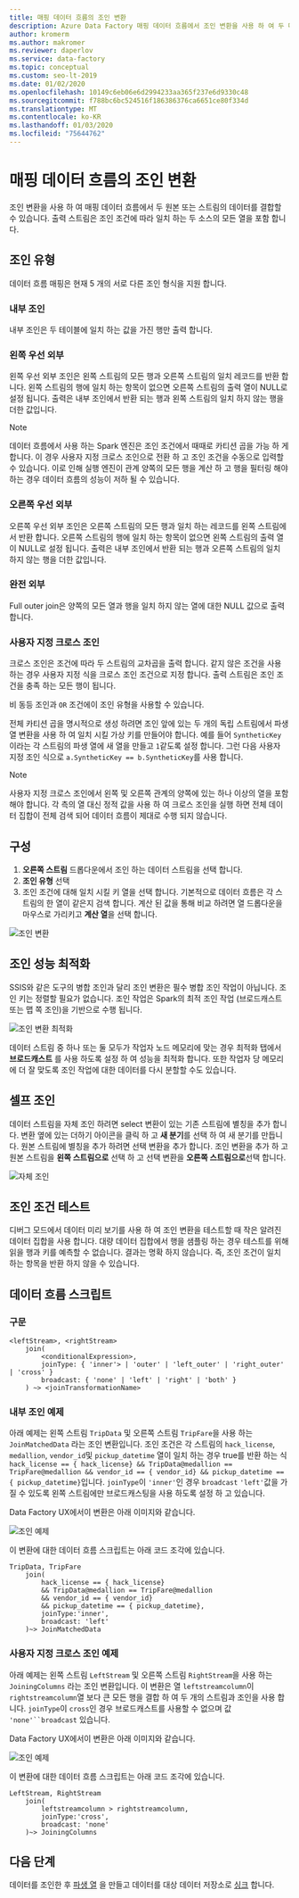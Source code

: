 ```yaml
---
title: 매핑 데이터 흐름의 조인 변환
description: Azure Data Factory 매핑 데이터 흐름에서 조인 변환을 사용 하 여 두 데이터 소스의 데이터를 결합 합니다.
author: kromerm
ms.author: makromer
ms.reviewer: daperlov
ms.service: data-factory
ms.topic: conceptual
ms.custom: seo-lt-2019
ms.date: 01/02/2020
ms.openlocfilehash: 10149c6eb06e6d2994233aa365f237e6d9330c48
ms.sourcegitcommit: f788bc6bc524516f186386376ca6651ce80f334d
ms.translationtype: MT
ms.contentlocale: ko-KR
ms.lasthandoff: 01/03/2020
ms.locfileid: "75644762"
---
```

# <a name="join-transformation-in-mapping-data-flow"></a>매핑 데이터 흐름의 조인 변환

조인 변환을 사용 하 여 매핑 데이터 흐름에서 두 원본 또는 스트림의 데이터를 결합할 수 있습니다. 출력 스트림은 조인 조건에 따라 일치 하는 두 소스의 모든 열을 포함 합니다. 

## <a name="join-types"></a>조인 유형

데이터 흐름 매핑은 현재 5 개의 서로 다른 조인 형식을 지원 합니다.

### <a name="inner-join"></a>내부 조인

내부 조인은 두 테이블에 일치 하는 값을 가진 행만 출력 합니다.

### <a name="left-outer"></a>왼쪽 우선 외부

왼쪽 우선 외부 조인은 왼쪽 스트림의 모든 행과 오른쪽 스트림의 일치 레코드를 반환 합니다. 왼쪽 스트림의 행에 일치 하는 항목이 없으면 오른쪽 스트림의 출력 열이 NULL로 설정 됩니다. 출력은 내부 조인에서 반환 되는 행과 왼쪽 스트림의 일치 하지 않는 행을 더한 값입니다.

> [!NOTE]
> 데이터 흐름에서 사용 하는 Spark 엔진은 조인 조건에서 때때로 카티션 곱을 가능 하 게 합니다. 이 경우 사용자 지정 크로스 조인으로 전환 하 고 조인 조건을 수동으로 입력할 수 있습니다. 이로 인해 실행 엔진이 관계 양쪽의 모든 행을 계산 하 고 행을 필터링 해야 하는 경우 데이터 흐름의 성능이 저하 될 수 있습니다.

### <a name="right-outer"></a>오른쪽 우선 외부

오른쪽 우선 외부 조인은 오른쪽 스트림의 모든 행과 일치 하는 레코드를 왼쪽 스트림에서 반환 합니다. 오른쪽 스트림의 행에 일치 하는 항목이 없으면 왼쪽 스트림의 출력 열이 NULL로 설정 됩니다. 출력은 내부 조인에서 반환 되는 행과 오른쪽 스트림의 일치 하지 않는 행을 더한 값입니다.

### <a name="full-outer"></a>완전 외부

Full outer join은 양쪽의 모든 열과 행을 일치 하지 않는 열에 대한 NULL 값으로 출력 합니다.

### <a name="custom-cross-join"></a>사용자 지정 크로스 조인

크로스 조인은 조건에 따라 두 스트림의 교차곱을 출력 합니다. 같지 않은 조건을 사용 하는 경우 사용자 지정 식을 크로스 조인 조건으로 지정 합니다. 출력 스트림은 조인 조건을 충족 하는 모든 행이 됩니다.

비 동등 조인과 ```OR``` 조건에이 조인 유형을 사용할 수 있습니다.

전체 카티션 곱을 명시적으로 생성 하려면 조인 앞에 있는 두 개의 독립 스트림에서 파생 열 변환을 사용 하 여 일치 시킬 가상 키를 만들어야 합니다. 예를 들어 ```SyntheticKey``` 이라는 각 스트림의 파생 열에 새 열을 만들고 ```1```같도록 설정 합니다. 그런 다음 사용자 지정 조인 식으로 ```a.SyntheticKey == b.SyntheticKey```를 사용 합니다.

> [!NOTE]
> 사용자 지정 크로스 조인에서 왼쪽 및 오른쪽 관계의 양쪽에 있는 하나 이상의 열을 포함 해야 합니다. 각 측의 열 대신 정적 값을 사용 하 여 크로스 조인을 실행 하면 전체 데이터 집합이 전체 검색 되어 데이터 흐름이 제대로 수행 되지 않습니다.

## <a name="configuration"></a>구성

1. **오른쪽 스트림** 드롭다운에서 조인 하는 데이터 스트림을 선택 합니다.
1. **조인 유형** 선택
1. 조인 조건에 대해 일치 시킬 키 열을 선택 합니다. 기본적으로 데이터 흐름은 각 스트림의 한 열이 같은지 검색 합니다. 계산 된 값을 통해 비교 하려면 열 드롭다운을 마우스로 가리키고 **계산 열**을 선택 합니다.

![조인 변환](media/data-flow/join.png "Join")

## <a name="optimizing-join-performance"></a>조인 성능 최적화

SSIS와 같은 도구의 병합 조인과 달리 조인 변환은 필수 병합 조인 작업이 아닙니다. 조인 키는 정렬할 필요가 없습니다. 조인 작업은 Spark의 최적 조인 작업 (브로드캐스트 또는 맵 쪽 조인)을 기반으로 수행 됩니다.

![조인 변환 최적화](media/data-flow/joinoptimize.png "조인 최적화")

데이터 스트림 중 하나 또는 둘 모두가 작업자 노드 메모리에 맞는 경우 최적화 탭에서 **브로드캐스트** 를 사용 하도록 설정 하 여 성능을 최적화 합니다. 또한 작업자 당 메모리에 더 잘 맞도록 조인 작업에 대한 데이터를 다시 분할할 수도 있습니다.

## <a name="self-join"></a>셀프 조인

데이터 스트림을 자체 조인 하려면 select 변환이 있는 기존 스트림에 별칭을 추가 합니다. 변환 옆에 있는 더하기 아이콘을 클릭 하 고 **새 분기**를 선택 하 여 새 분기를 만듭니다. 원본 스트림에 별칭을 추가 하려면 선택 변환을 추가 합니다. 조인 변환을 추가 하 고 원본 스트림을 **왼쪽 스트림으로** 선택 하 고 선택 변환을 **오른쪽 스트림으로**선택 합니다.

![자체 조인](media/data-flow/selfjoin.png "자체 조인")

## <a name="testing-join-conditions"></a>조인 조건 테스트

디버그 모드에서 데이터 미리 보기를 사용 하 여 조인 변환을 테스트할 때 작은 알려진 데이터 집합을 사용 합니다. 대량 데이터 집합에서 행을 샘플링 하는 경우 테스트를 위해 읽을 행과 키를 예측할 수 없습니다. 결과는 명확 하지 않습니다. 즉, 조인 조건이 일치 하는 항목을 반환 하지 않을 수 있습니다.

## <a name="data-flow-script"></a>데이터 흐름 스크립트

### <a name="syntax"></a>구문

```
<leftStream>, <rightStream>
    join(
        <conditionalExpression>,
        joinType: { 'inner'> | 'outer' | 'left_outer' | 'right_outer' | 'cross' }
        broadcast: { 'none' | 'left' | 'right' | 'both' }
    ) ~> <joinTransformationName>
```

### <a name="inner-join-example"></a>내부 조인 예제

아래 예제는 왼쪽 스트림 `TripData` 및 오른쪽 스트림 `TripFare`을 사용 하는 `JoinMatchedData` 라는 조인 변환입니다.  조인 조건은 각 스트림의 `hack_license`, `medallion`, `vendor_id`및 `pickup_datetime` 열이 일치 하는 경우 true를 반환 하는 식 `hack_license == { hack_license} && TripData@medallion == TripFare@medallion && vendor_id == { vendor_id} && pickup_datetime == { pickup_datetime}`입니다. `joinType`이 `'inner'`인 경우 `broadcast` `'left'`값을 가질 수 있도록 왼쪽 스트림에만 브로드캐스팅을 사용 하도록 설정 하 고 있습니다.

Data Factory UX에서이 변환은 아래 이미지와 같습니다.

![조인 예제](media/data-flow/join-script1.png "조인 예제")

이 변환에 대한 데이터 흐름 스크립트는 아래 코드 조각에 있습니다.

```
TripData, TripFare
    join(
        hack_license == { hack_license}
        && TripData@medallion == TripFare@medallion
        && vendor_id == { vendor_id}
        && pickup_datetime == { pickup_datetime},
        joinType:'inner',
        broadcast: 'left'
    )~> JoinMatchedData
```

### <a name="custom-cross-join-example"></a>사용자 지정 크로스 조인 예제

아래 예제는 왼쪽 스트림 `LeftStream` 및 오른쪽 스트림 `RightStream`을 사용 하는 `JoiningColumns` 라는 조인 변환입니다. 이 변환은 열 `leftstreamcolumn`이 `rightstreamcolumn`열 보다 큰 모든 행을 결합 하 여 두 개의 스트림과 조인을 사용 합니다. `joinType`이 `cross`인 경우 브로드캐스트를 사용할 수 없으며 값 `'none'``broadcast` 있습니다.

Data Factory UX에서이 변환은 아래 이미지와 같습니다.

![조인 예제](media/data-flow/join-script2.png "조인 예제")

이 변환에 대한 데이터 흐름 스크립트는 아래 코드 조각에 있습니다.

```
LeftStream, RightStream
    join(
        leftstreamcolumn > rightstreamcolumn,
        joinType:'cross',
        broadcast: 'none'
    )~> JoiningColumns
```

## <a name="next-steps"></a>다음 단계

데이터를 조인한 후 [파생 열](data-flow-derived-column.md) 을 만들고 데이터를 대상 데이터 저장소로 [싱크](data-flow-sink.md) 합니다.
